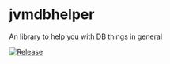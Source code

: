 # jvmdbhelper
An library to help you with DB things in general

[![Release](https://jitpack.io/v/torres-developer/jvmdbhelper.svg)](https://jitpack.io/#torres-developer/jvmdbhelper)

